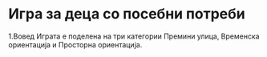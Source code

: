 # Игра за деца со посебни потреби

1.Вовед
Играта е поделена на три категории Премини улица, Временска ориентација и Просторна ориентација.



